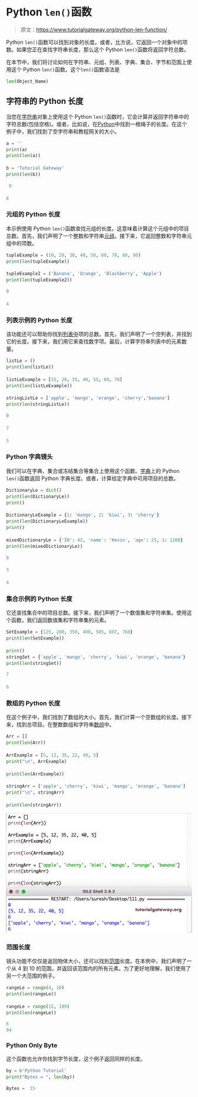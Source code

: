 # Python `len()`函数

> 原文：<https://www.tutorialgateway.org/python-len-function/>

Python `len()`函数可以找到对象的长度。或者，比方说，它返回一个对象中的项数。如果您正在查找字符串长度，那么这个 Python `len()`函数将返回字符总数。

在本节中，我们将讨论如何在字符串、元组、列表、字典、集合、字节和范围上使用这个 Python `len()`函数。这个`len()`函数语法是

```py
len(Object_Name)
```

## 字符串的 Python 长度

当您在[字符串](https://www.tutorialgateway.org/python-string/)对象上使用这个 Python `len()`函数时，它会计算并返回字符串中的字符总数(包括空格)。或者，比如说，在[Python](https://www.tutorialgateway.org/python-tutorial/)中找到一根绳子的长度。在这个例子中，我们找到了空字符串和教程网关的大小。

```py
a = ''
print(a)
print(len(a))

b = 'Tutorial Gateway'
print(len(b))
```

```py
 0

6
```

### 元组的 Python 长度

本示例使用 Python `len()`函数查找元组的长度。这意味着计算这个元组中的项目总数。首先，我们声明了一个整数和字符串[元组](https://www.tutorialgateway.org/python-tuple/)。接下来，它返回整数和字符串元组中的项数。

```py
tupleExample = (10, 20, 30, 40, 50, 60, 70, 80, 90)
print(len(tupleExample))

tupleExample2 = ('Banana', 'Orange', 'Blackberry', 'Apple')
print(len(tupleExample2))
```

```py
9

4
```

### 列表示例的 Python 长度

该功能还可以帮助你找到[列表中](https://www.tutorialgateway.org/python-list/)项的总数。首先，我们声明了一个空列表，并找到它的长度。接下来，我们用它来查找数字项。最后，计算字符串列表中的元素数量。

```py
listLe = ()
print(len(listLe))

listLeExample = [15, 20, 35, 40, 55, 60, 70]
print(len(listLeExample))

stringListLe = ['apple', 'mango', 'orange', 'cherry','banana']
print(len(stringListLe))
```

```py
0

7

5
```

### Python 字典镜头

我们可以在字典、集合或冻结集合等集合上使用这个函数。[字典](https://www.tutorialgateway.org/python-dictionary/)上的 Python `len()`函数返回 Python 字典长度。或者，计算给定字典中可用项目的总数。

```py
DictionaryLe = dict()
print(len(DictionaryLe))
print()

DictionaryLeExample = {1: 'mango', 2: 'kiwi', 3: 'cherry'}
print(len(DictionaryLeExample))
print()

mixedDictionaryLe = {'ID': 42, 'name': 'Kevin', 'age': 25, 1: 1200}
print(len(mixedDictionaryLe))
```

```py
0

3

4
```

### 集合示例的 Python 长度

它还查找集合中的项目总数。接下来，我们声明了一个数值集和字符串集。使用这个函数，我们返回数值集和字符串集的元素。

```py
SetExample = {125, 200, 350, 400, 505, 607, 760}
print(len(SetExample))

print()
stringSet = {'apple', 'mango', 'cherry', 'kiwi', 'orange', 'banana'}
print(len(stringSet))
```

```py
7

6
```

### 数组的 Python 长度

在这个例子中，我们找到了数组的大小。首先，我们计算一个空数组的长度。接下来，找到总项目。在整数数组和字符串[数组](https://www.tutorialgateway.org/python-array/)中。

```py
Arr = []
print(len(Arr))

ArrExample = [5, 12, 35, 22, 40, 5]
print("\n", ArrExample)

print(len(ArrExample))

stringArr = ['apple', 'cherry', 'kiwi', 'mango', 'orange', 'banana']
print("\n", stringArr)

print(len(stringArr))
```

![Python len Function](img/3f37455ee2b892f861e4fc737e645b3a.png)

### 范围长度

镜头功能不仅仅是返回物体大小，还可以找到[范围](https://www.tutorialgateway.org/python-range-function/)长度。在本例中，我们声明了一个从 4 到 10 的范围，并返回该范围内的所有元素。为了更好地理解，我们使用了另一个大范围的例子。

```py
rangeLe = range(4, 10)
print(len(rangeLe))

rangeLe = range(15, 109)
print(len(rangeLe))
```

```py
6
94
```

### Python Only Byte

这个函数也允许你找到字节长度，这个例子返回同样的长度。

```py
by = b'Python Tutorial'  
print("Bytes = ", len(by)) 
```

```py
Bytes =  15
```